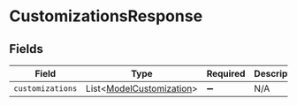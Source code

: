 # CustomizationsResponse


## Fields

| Field                                                                 | Type                                                                  | Required                                                              | Description                                                           |
| --------------------------------------------------------------------- | --------------------------------------------------------------------- | --------------------------------------------------------------------- | --------------------------------------------------------------------- |
| `customizations`                                                      | List<[ModelCustomization](../../models/shared/ModelCustomization.md)> | :heavy_minus_sign:                                                    | N/A                                                                   |